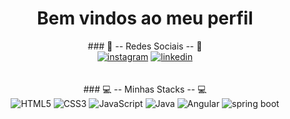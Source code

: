 <div align="center">
    <h1> Bem vindos ao meu perfil </h1>
</div>

<div align="center">### 🖤 -- Redes Sociais -- 🖤 </div>
<div align="center"> 
    <a href="https://www.instagram.com/wubba_yuh/" target="_blank"><img alt="instagram" src="https://img.shields.io/badge/Instagram-%23E4405F.svg?style=for-the-badge&logo=Instagram&logoColor=white" target="_blank"></a>
    <a href="https://www.linkedin.com/in/yuri-moreira-santos-305370226/" target="_blank"><img alt="linkedin" src="https://img.shields.io/badge/linkedin-%230077B5.svg?style=for-the-badge&logo=linkedin&logoColor=white" target="_blank"></a>
      
</div>
</br></br>

<div align="center">
    ### 💻 -- Minhas Stacks -- 💻 
</div>

<div align="center">
    <img alt="HTML5" src="https://img.shields.io/badge/html5-%23E34F26.svg?style=for-the-badge&logo=html5&logoColor=white" target="_blank">
    <img alt="CSS3" src="https://img.shields.io/badge/css3-%231572B6.svg?style=for-the-badge&logo=css3&logoColor=white" target="_blank">
    <img alt="JavaScript" src="https://img.shields.io/badge/javascript-%23323330.svg?style=for-the-badge&logo=javascript&logoColor=%23F7DF1E" target="_blank">
    <img alt="Java" src="https://img.shields.io/badge/java-%23ED8B00.svg?style=for-the-badge&logo=openjdk&logoColor=white" target="_blank">
    <img alt="Angular" src="https://img.shields.io/badge/Angular-DD0031?style=for-the-badge&logo=angular&logoColor=white" target="_blank">
    <img alt="spring boot" src="https://img.shields.io/badge/Spring_Boot-6DB33F?style=for-the-badge&logo=spring-boot&logoColor=white" target="_blank">
</div>
